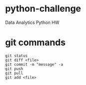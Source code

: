 # python-challenge
Data Analytics Python HW

# git commands
    git status
    git diff <file>
    git commit -m "message" -a
    git push
    git pull		
    git add <file>	
